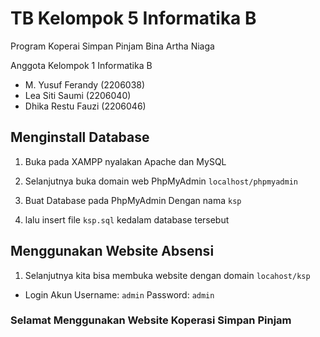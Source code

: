 # TB Kelompok 5 Informatika B
Program Koperai Simpan Pinjam Bina Artha Niaga

Anggota Kelompok 1 Informatika B
- M. Yusuf Ferandy	(2206038)
- Lea Siti Saumi		(2206040)
- Dhika Restu Fauzi	(2206046)

## Menginstall Database
1. Buka pada XAMPP nyalakan Apache dan MySQL

2. Selanjutnya buka domain web PhpMyAdmin
```localhost/phpmyadmin```

3. Buat Database pada PhpMyAdmin
Dengan nama ```ksp```
4. lalu insert file ```ksp.sql``` kedalam database tersebut

## Menggunakan Website Absensi
1. Selanjutnya kita bisa membuka website dengan domain
```locahost/ksp```

- Login Akun
Username: ```admin```
Password: ```admin```

### Selamat Menggunakan Website Koperasi Simpan Pinjam
